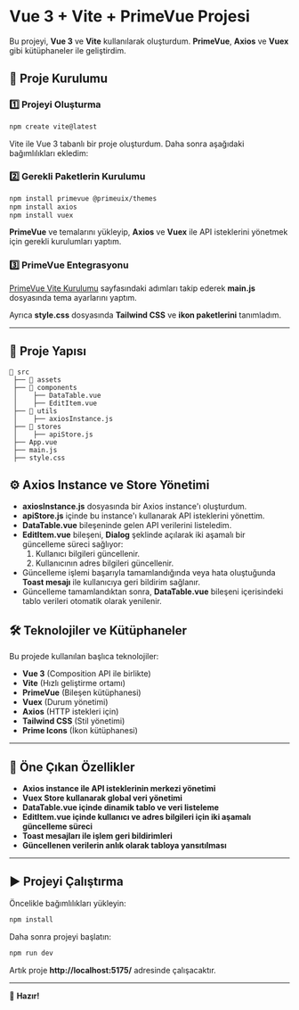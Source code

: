 # Vue 3 + Vite + PrimeVue Projesi

Bu projeyi, **Vue 3** ve **Vite** kullanılarak oluşturdum. **PrimeVue**, **Axios** ve **Vuex** gibi kütüphaneler ile geliştirdim. 

## 🚀 Proje Kurulumu

### 1️⃣ Projeyi Oluşturma
```sh
npm create vite@latest
```
Vite ile Vue 3 tabanlı bir proje oluşturdum. Daha sonra aşağıdaki bağımlılıkları ekledim:

### 2️⃣ Gerekli Paketlerin Kurulumu
```sh
npm install primevue @primeuix/themes
npm install axios
npm install vuex
```
**PrimeVue** ve temalarını yükleyip, **Axios** ve **Vuex** ile API isteklerini yönetmek için gerekli kurulumları yaptım.

### 3️⃣ PrimeVue Entegrasyonu
[PrimeVue Vite Kurulumu](https://primevue.org/vite) sayfasındaki adımları takip ederek **main.js** dosyasında tema ayarlarını yaptım.

Ayrıca **style.css** dosyasında **Tailwind CSS** ve **ikon paketlerini** tanımladım.

---

## 📂 Proje Yapısı

```
📁 src
 ├── 📂 assets
 ├── 📂 components
 │    ├── DataTable.vue
 │    ├── EditItem.vue
 ├── 📂 utils
 │    ├── axiosInstance.js
 ├── 📂 stores
 │    ├── apiStore.js
 ├── App.vue
 ├── main.js
 ├── style.css
```

## ⚙️ Axios Instance ve Store Yönetimi

- **axiosInstance.js** dosyasında bir Axios instance'ı oluşturdum.
- **apiStore.js** içinde bu instance'ı kullanarak API isteklerini yönettim.
- **DataTable.vue** bileşeninde gelen API verilerini listeledim.
- **EditItem.vue** bileşeni, **Dialog** şeklinde açılarak iki aşamalı bir güncelleme süreci sağlıyor:
  1. Kullanıcı bilgileri güncellenir.
  2. Kullanıcının adres bilgileri güncellenir.
- Güncelleme işlemi başarıyla tamamlandığında veya hata oluştuğunda **Toast mesajı** ile kullanıcıya geri bildirim sağlanır.
- Güncelleme tamamlandıktan sonra, **DataTable.vue** bileşeni içerisindeki tablo verileri otomatik olarak yenilenir.

## 🛠 Teknolojiler ve Kütüphaneler
Bu projede kullanılan başlıca teknolojiler:
- **Vue 3** (Composition API ile birlikte)
- **Vite** (Hızlı geliştirme ortamı)
- **PrimeVue** (Bileşen kütüphanesi)
- **Vuex** (Durum yönetimi)
- **Axios** (HTTP istekleri için)
- **Tailwind CSS** (Stil yönetimi)
- **Prime Icons** (İkon kütüphanesi)

---

## 🎯 Öne Çıkan Özellikler
- **Axios instance ile API isteklerinin merkezi yönetimi**
- **Vuex Store kullanarak global veri yönetimi**
- **DataTable.vue içinde dinamik tablo ve veri listeleme**
- **EditItem.vue içinde kullanıcı ve adres bilgileri için iki aşamalı güncelleme süreci**
- **Toast mesajları ile işlem geri bildirimleri**
- **Güncellenen verilerin anlık olarak tabloya yansıtılması**

---

## ▶️ Projeyi Çalıştırma

Öncelikle bağımlılıkları yükleyin:
```sh
npm install
```
Daha sonra projeyi başlatın:
```sh
npm run dev
```
Artık proje **http://localhost:5175/** adresinde çalışacaktır.

---

🎯 **Hazır!** 

